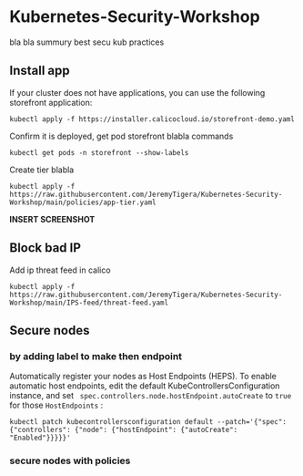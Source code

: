 # Kubernetes-Security-Workshop

bla bla summury best secu kub practices

## Install app

If your cluster does not have applications, you can use the following storefront application:
```
kubectl apply -f https://installer.calicocloud.io/storefront-demo.yaml
```

Confirm it is deployed, get pod storefront blabla commands

```
kubectl get pods -n storefront --show-labels
```

Create tier blabla
```
kubectl apply -f https://raw.githubusercontent.com/JeremyTigera/Kubernetes-Security-Workshop/main/policies/app-tier.yaml
```

**INSERT SCREENSHOT**

## Block bad IP

Add ip threat feed in calico
```
kubectl apply -f https://raw.githubusercontent.com/JeremyTigera/Kubernetes-Security-Workshop/main/IPS-feed/threat-feed.yaml
```

## Secure nodes

### by adding label to make then endpoint

Automatically register your nodes as Host Endpoints (HEPS). To enable automatic host endpoints, edit the default KubeControllersConfiguration instance, and set ``` spec.controllers.node.hostEndpoint.autoCreate```  to ```true``` for those ```HostEndpoints``` :

```
kubectl patch kubecontrollersconfiguration default --patch='{"spec": {"controllers": {"node": {"hostEndpoint": {"autoCreate": "Enabled"}}}}}'
```
### secure nodes with policies
